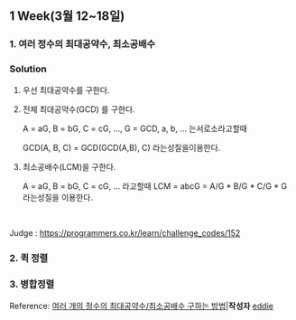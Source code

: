 ##  1 Week(3월 12~18일)

### 1. 여러 정수의 최대공약수, 최소공배수

### Solution

1. 우선 최대공약수를 구한다.

2. 전체 최대공약수(GCD) 를 구한다.

   A = aG, B = bG, C = cG, ..., G = GCD, a, b, ... 는서로소라고할때

   GCD(A, B, C) = GCD(GCD(A,B), C) 라는성질을이용한다.

3. 최소공배수(LCM)을 구한다.

   A = aG, B = bG, C = cG, … 라고할때 LCM = abcG = A/G * B/G * C/G * G 라는성질을 이용한다.

   ​

Judge : https://programmers.co.kr/learn/challenge_codes/152

### 2. 퀵 정렬



### 3. 병합정렬



Reference:  [여러 개의 정수의 최대공약수/최소공배수 구하는 방법](http://blog.naver.com/xtelite/50075195948)|**작성자** [eddie](http://blog.naver.com/xtelite)

